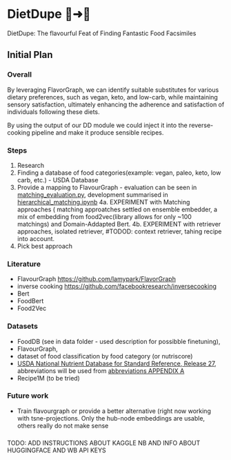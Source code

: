 # DietDupe 🍔➜🥗
DietDupe: The flavourful Feat of Finding Fantastic Food Facsimiles

## Initial Plan

### Overall

By leveraging FlavorGraph, we can identify suitable substitutes for various
dietary preferences, such as vegan, keto, and low-carb, while maintaining
sensory satisfaction, ultimately enhancing the adherence and satisfaction of
individuals following these diets.

By using the output of our DD module we could inject it into the reverse-cooking
pipeline and make it produce sensible recipes.

### Steps

1. Research
2. Finding a database of food categories(example: vegan, paleo, keto, low carb,
   etc.) -  USDA Database
3. Provide a mapping to FlavourGraph - evaluation can be seen in [matching_evaluation.py](notebooks\matching_evaluation.ipynb), development summarised in [hierarchical_matching.ipynb](notebooks\hierarchical_matching.ipynb)
4a. EXPERIMENT with Matching approaches ( matching approatches settled on ensemble embedder, a mix of embedding from food2vec(library allows for only ~100 matchings) and Domain-Addapted Bert.
4b. EXPERIMENT with retriever approaches, isolated retriever, #TODOD: context retriever, tahing recipe into account.
5. Pick best approach 

### Literature

- FlavourGraph <https://github.com/lamypark/FlavorGraph>
- inverse cooking <https://github.com/facebookresearch/inversecooking>
- Bert
- FoodBert
- Food2Vec

### Datasets

- FoodDB (see in data folder - used description for possibble finetuning),
- FlavourGraph,
- dataset of food classification by food category (or nutriscore)
- [USDA National Nutrient Database for Standard Reference, Release 27](http://www.ars.usda.gov/ba/bhnrc/ndl), abbreviations will be used from [abbreviations APPENDIX A](https://data.nal.usda.gov/dataset/composition-foods-raw-processed-prepared-usda-national-nutrient-database-standard-referen-14)
- Recipe1M (to be tried)

### Future work
- Train flavourgraph or provide a better alternative (right now working with tsne-projections. Only the hub-node embeddings are usable, others really do not make sense
### 
TODO: ADD INSTRUCTIONS ABOUT KAGGLE NB AND INFO ABOUT HUGGINGFACE AND WB API KEYS
